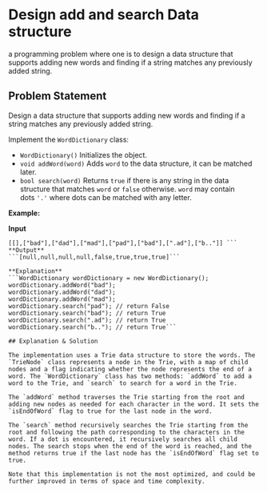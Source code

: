 # Design add and search Data structure

 a programming problem where one is to design a data structure that supports adding new words and finding if a string matches any previously added string.

## Problem Statement

Design a data structure that supports adding new words and finding if a string matches any previously added string.

Implement the `WordDictionary` class:

- `WordDictionary()` Initializes the object.
- `void addWord(word)` Adds `word` to the data structure, it can be matched later.
- `bool search(word)` Returns `true` if there is any string in the data structure that matches `word` or `false` otherwise. `word` may contain dots `'.'` where dots can be matched with any letter.

**Example:**

**Input**
```["WordDictionary","addWord","addWord","addWord","search","search","search","search"]
[[],["bad"],["dad"],["mad"],["pad"],["bad"],[".ad"],["b.."]] ```
**Output**
```[null,null,null,null,false,true,true,true]```

**Explanation**
```WordDictionary wordDictionary = new WordDictionary();
wordDictionary.addWord("bad");
wordDictionary.addWord("dad");
wordDictionary.addWord("mad");
wordDictionary.search("pad"); // return False
wordDictionary.search("bad"); // return True
wordDictionary.search(".ad"); // return True
wordDictionary.search("b.."); // return True```

## Explanation & Solution

The implementation uses a Trie data structure to store the words. The `TrieNode` class represents a node in the Trie, with a map of child nodes and a flag indicating whether the node represents the end of a word. The `WordDictionary` class has two methods: `addWord` to add a word to the Trie, and `search` to search for a word in the Trie.

The `addWord` method traverses the Trie starting from the root and adding new nodes as needed for each character in the word. It sets the `isEndOfWord` flag to true for the last node in the word.

The `search` method recursively searches the Trie starting from the root and following the path corresponding to the characters in the word. If a dot is encountered, it recursively searches all child nodes. The search stops when the end of the word is reached, and the method returns true if the last node has the `isEndOfWord` flag set to true.

Note that this implementation is not the most optimized, and could be further improved in terms of space and time complexity.
